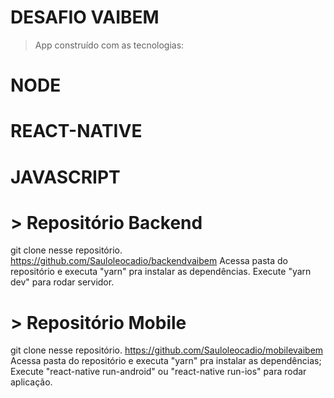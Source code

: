 # DESAFIO VAIBEM

> App construído com as tecnologias:

# NODE
# REACT-NATIVE
# JAVASCRIPT

# > Repositório Backend

git clone nesse repositório. https://github.com/Sauloleocadio/backendvaibem
Acessa pasta do repositório e executa "yarn" pra instalar as dependências.
Execute "yarn dev" para rodar servidor.

# > Repositório Mobile

git clone nesse repositório. https://github.com/Sauloleocadio/mobilevaibem
Acessa pasta do repositório e executa "yarn" pra instalar as dependências;
Execute "react-native run-android" ou "react-native run-ios" para rodar aplicação.

